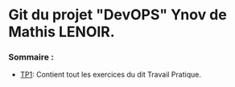 # Git du projet "DevOPS" Ynov de Mathis LENOIR.

### Sommaire :
- [TP1](TP1/ReadME.md): Contient tout les exercices du dit Travail Pratique.
